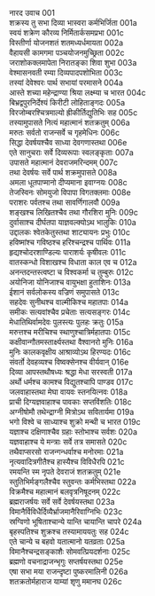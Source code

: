 नारद उवाच	001  
शक्रस्य तु सभा दिव्या भास्वरा कर्मभिर्जिता	001a  
स्वयं शक्रेण कौरव्य निर्मितार्कसमप्रभा	001c  
विस्तीर्णा योजनशतं शतमध्यर्धमायता	002a  
वैहायसी कामगमा पञ्चयोजनमुच्छ्रिता	002c  
जराशोकक्लमापेता निरातङ्का शिवा शुभा	003a  
वेश्मासनवती रम्या दिव्यपादपशोभिता	003c  
तस्यां देवेश्वरः पार्थ सभायां परमासने	004a  
आस्ते शच्या महेन्द्राण्या श्रिया लक्ष्म्या च भारत	004c  
बिभ्रद्वपुरनिर्देश्यं किरीटी लोहिताङ्गदः	005a  
विरजोम्बरश्चित्रमाल्यो ह्रीकीर्तिद्युतिभिः सह	005c  
तस्यामुपासते नित्यं महात्मानं शतक्रतुम्	006a  
मरुतः सर्वतो राजन्सर्वे च गृहमेधिनः	006c  
सिद्धा देवर्षयश्चैव साध्या देवगणास्तथा	006e  
एते सानुचराः सर्वे दिव्यरूपाः स्वलङ्कृताः	007a  
उपासते महात्मानं देवराजमरिन्दमम्	007c  
तथा देवर्षयः सर्वे पार्थ शक्रमुपासते	008a  
अमला धूतपाप्मानो दीप्यमाना इवाग्नयः	008c  
तेजस्विनः सोमयुजो विपापा विगतक्लमाः	008e  
पराशरः पर्वतश्च तथा सावर्णिगालवौ	009a  
शङ्खश्च लिखितश्चैव तथा गौरशिरा मुनिः	009c  
दुर्वासाश्च दीर्घतपा याज्ञवल्क्योऽथ भालुकिः	010a  
उद्दालकः श्वेतकेतुस्तथा शाट्यायनः प्रभुः	010c  
हविष्मांश्च गविष्ठश्च हरिश्चन्द्रश्च पार्थिवः	011a  
हृद्यश्चोदरशाण्डिल्यः पाराशर्यः कृषीवलः	011c  
वातस्कन्धो विशाखश्च विधाता काल एव च	012a  
अनन्तदन्तस्त्वष्टा च विश्वकर्मा च तुम्बुरुः	012c  
अयोनिजा योनिजाश्च वायुभक्षा हुताशिनः	013a  
ईशानं सर्वलोकस्य वज्रिणं समुपासते	013c  
सहदेवः सुनीथश्च वाल्मीकिश्च महातपाः	014a  
समीकः सत्यवांश्चैव प्रचेताः सत्यसङ्गरः	014c  
मेधातिथिर्वामदेवः पुलस्त्यः पुलहः क्रतुः	015a  
मरुत्तश्च मरीचिश्च स्थाणुश्चात्रिर्महातपाः	015c  
कक्षीवान्गौतमस्तार्क्ष्यस्तथा वैश्वानरो मुनिः	016a  
मुनिः कालकवृक्षीय आश्राव्योऽथ हिरण्यदः	016c  
संवर्तो देवहव्यश्च विष्वक्सेनश्च वीर्यवान्	016e  
दिव्या आपस्तथौषध्यः श्रद्धा मेधा सरस्वती	017a  
अर्थो धर्मश्च कामश्च विद्युतश्चापि पाण्डव	017c  
जलवाहास्तथा मेघा वायवः स्तनयित्नवः	018a  
प्राची दिग्यज्ञवाहाश्च पावकाः सप्तविंशतिः	018c  
अग्नीषोमौ तथेन्द्राग्नी मित्रोऽथ सवितार्यमा	019a  
भगो विश्वे च साध्याश्च शुक्रो मन्थी च भारत	019c  
यज्ञाश्च दक्षिणाश्चैव ग्रहाः स्तोभाश्च सर्वशः	020a  
यज्ञवाहाश्च ये मन्त्राः सर्वे तत्र समासते	020c  
तथैवाप्सरसो राजन्गन्धर्वाश्च मनोरमाः	021a  
नृत्यवादित्रगीतैश्च हास्यैश्च विविधैरपि	021c  
रमयन्ति स्म नृपते देवराजं शतक्रतुम्	021e  
स्तुतिभिर्मङ्गलैश्चैव स्तुवन्तः कर्मभिस्तथा	022a  
विक्रमैश्च महात्मानं बलवृत्रनिषूदनम्	022c  
ब्रह्मराजर्षयः सर्वे सर्वे देवर्षयस्तथा	023a  
विमानैर्विविधैर्दिव्यैर्भ्राजमानैरिवाग्निभिः	023c  
स्रग्विणो भूषिताश्चान्ये यान्ति चायान्ति चापरे	024a  
बृहस्पतिश्च शुक्रश्च तस्यामाययतुः सह	024c  
एते चान्ये च बहवो यतात्मानो यतव्रताः	025a  
विमानैश्चन्द्रसङ्काशैः सोमवत्प्रियदर्शनाः	025c  
ब्रह्मणो वचनाद्राजन्भृगुः सप्तर्षयस्तथा	025e  
एषा सभा मया राजन्दृष्टा पुष्करमालिनी	026a  
शतक्रतोर्महाराज याम्यां शृणु ममानघ	026c  
